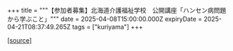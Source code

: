 +++
title = """【参加者募集】北海道介護福祉学校　公開講座「ハンセン病問題から学ぶこと」"""
date = 2025-04-08T15:00:00.000Z
expiryDate = 2025-04-21T08:37:49.265Z
tags = ["kuriyama"]
+++


[[source]](https://www.town.kuriyama.hokkaido.jp/site/kaigofukushi/31400.html)
